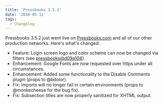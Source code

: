 ```yaml
---
title: 'Pressbooks 3.5.2'
date: '2016-05-11'
tags:
  - Changelog
---
```


Pressbooks 3.5.2 just went live on [Pressbooks.com](https://pressbooks.com/) and all of
our other production networks. Here's what's changed:

- Feature: Login screen logo and color scheme can now be changed via filters
  (see [pressbooks@d09a104](https://github.com/pressbooks/pressbooks/commit/d09a104bfbbe3ad00a108004d0375ad1f7057ae0)).
- Enhancement: Google Fonts are now requested over https under all circumstances.
- Enhancement: Added some functionality to the Disable Comments plugin (props to @bdolor).
- Fix: Imports will no longer fail in certain environments (props to @monkecheese for the
  bug fix).
- Fix: Subsection titles are now properly sanitized for XHTML output.
